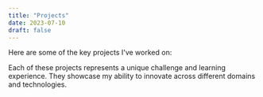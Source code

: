 ```yaml
---
title: "Projects"
date: 2023-07-10
draft: false
---
```


Here are some of the key projects I've worked on:

Each of these projects represents a unique challenge and learning experience. They showcase my ability to innovate across different domains and technologies.